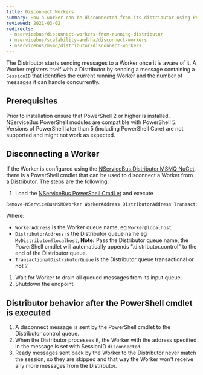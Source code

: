 ```yaml
---
title: Disconnect Workers
summary: How a worker can be disconnected from its distributor using PowerShell cmdlets
reviewed: 2021-03-02
redirects:
 - nservicebus/disconnect-workers-from-running-distributor
 - nservicebus/scalability-and-ha/disconnect-workers
 - nservicebus/msmq/distributor/disconnect-workers
---
```


The Distributor starts sending messages to a Worker once it is aware of it. A Worker registers itself with a Distributor by sending a message containing a `SessionID` that identifies the current running Worker and the number of messages it can handle concurrently.

## Prerequisites

Prior to installation ensure that PowerShell 2 or higher is installed. NServiceBus PowerShell modules are compatible with PowerShell 5. Versions of PowerShell later than 5 (including PowerShell Core) are not supported and might not work as expected.

## Disconnecting a Worker

If the Worker is configured using the [NServiceBus.Distributor.MSMQ NuGet](https://www.nuget.org/packages/NServiceBus.Distributor.MSMQ), there is a PowerShell cmdlet that can be used to disconnect a Worker from a Distributor. The steps are the following:

 1. Load the [NServiceBus PowerShell CmdLet](/nservicebus/operations/management-using-powershell.md) and execute
 ```ps
 Remove-NServiceBusMSMQWorker WorkerAddress DistributorAddress TransactionalDistributorQueue
 ```
 Where:
   * `WorkerAddress` is the Worker queue name, eg `Worker@localhost`
   * `DistributorAddress` is the Distributor queue name eg `MyDistributor@localhost`, **Note:** Pass the Distributor queue name, the PowerShell cmdlet will automatically appends ".distributor.control" to the end of the Distributor queue.
   * `TransactionalDistributorQueue` is the Distributor queue transactional or not ?
 1. Wait for Worker to drain all queued messages from its input queue.
 1. Shutdown the endpoint.


## Distributor behavior after the PowerShell cmdlet is executed

 1. A disconnect message is sent by the PowerShell cmdlet to the Distributor control queue.
 1. When the Distributor processes it, the Worker with the address specified in the message is set with SessionID `disconnected`.
 1. Ready messages sent back by the Worker to the Distributor never match the session, so they are skipped and that way the Worker won't receive any more messages from the Distributor.
